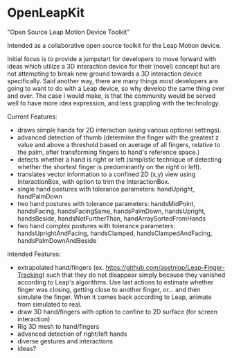 OpenLeapKit
===========

"Open Source Leap Motion Device Toolkit"

Intended as a collaborative open source toolkit for the Leap Motion device. 

Initial focus is to provide a jumpstart for developers to move forward with ideas which utilize a 3D interaction device for their (novel) concept but are not attempting to break new ground towards a 3D interaction device specifically. Said another way, there are many things most developers are going to want to do with a Leap device, so why develop the same thing over and over. The case I would make, is that the community would be served well to have more idea expression, and less grappling with the technology.

Current Features:
- draws simple hands for 2D interaction (using various optional settings).
- advanced detection of thumb (determine the finger with the greatest z value and above a threshold based on average of all fingers, relative to the palm, after transforming fingers to hand's reference space.)
- detects whether a hand is right or left (simplistic technique of detecting whether the shortest finger is predominantly on the right or left).
- translates vector information to a confined 2D (x,y) view using InteractionBox, with option to trim the InteractionBox.
- single hand postures with tolerance parameters: handUpright, handPalmDown
- two hand postures with tolerance parameters: handsMidPoint, handsFacing, handsFacingSame, handsPalmDown, handsUpright, handsBeside, handsNotFurtherThan, handArraySortedFromHands
- two hand complex postures with tolerance parameters: handsUprightAndFacing, handsClamped, handsClampedAndFacing, handsPalmDownAndBeside

Intended Features:
- extrapolated hand/fingers (ex. https://github.com/asetniop/Leap-Finger-Tracking) such that they do not disappear simply because they vanished according to Leap's algorithms. Use last actions to estimate whether finger was closing, getting close to another finger, or... and then simulate the finger. When it comes back according to Leap, animate from simulated to real.
- draw 3D hand/fingers with option to confine to 2D surface (for screen interaction)
- Rig 3D mesh to hand/fingers
- advanced detection of right/left hands
- diverse gestures and interactions
- ideas?
